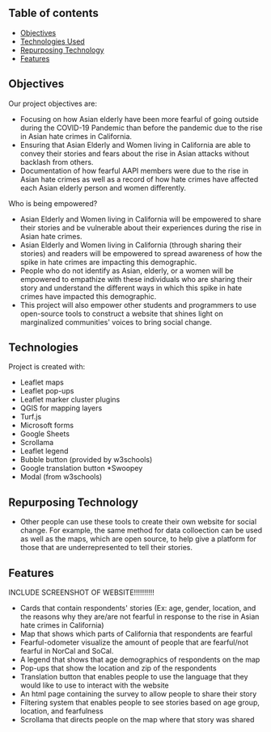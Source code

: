 ## Table of contents
* [Objectives](#objectives)
* [Technologies Used](#technologies)
* [Repurposing Technology](#repurposing-technology)
* [Features](#features)

## Objectives 
Our project objectives are:
* Focusing on how Asian  elderly have been more fearful of going outside during the COVID-19 Pandemic than before the pandemic due to the rise in Asian hate crimes in California. 
* Ensuring that Asian Elderly and Women living in California are able to convey their stories and fears about the rise in Asian attacks without backlash from others. 
* Documentation of how fearful AAPI members were due to the rise in Asian hate crimes as well as a record of how hate crimes have affected each Asian elderly person and women differently. 

Who is being empowered?
* Asian Elderly and Women living in California will be empowered to share their stories and be vulnerable about their experiences during the rise in Asian hate crimes.  
* Asian Elderly and Women living in California (through sharing their stories) and readers will be empowered to spread awareness of how the spike in hate crimes are impacting this demographic.
* People who do not identify as Asian, elderly, or a women will be empowered to empathize with these individuals who are sharing their story and understand the different ways in which this spike in hate crimes have impacted this demographic. 
* This project will also empower other students and programmers to use open-source tools to construct a website that shines light on marginalized communities' voices to bring social change. 


## Technologies
Project is created with:
* Leaflet maps
* Leaflet pop-ups
* Leaflet marker cluster plugins
* QGIS for mapping layers
* Turf.js
* Microsoft forms
* Google Sheets 
* Scrollama
* Leaflet legend 
* Bubble button (provided by w3schools)
* Google translation button 
*Swoopey
* Modal (from w3schools)


## Repurposing Technology
* Other people can use these tools to create their own website for social change. For example, the same method for data colloection can be used as well as the maps, which are open source, to help give a platform for those that are underrepresented to tell their stories. 

## Features 
INCLUDE SCREENSHOT OF WEBSITE!!!!!!!!!!
* Cards that contain respondents' stories (Ex: age, gender, location, and the reasons why they are/are not fearful in response to the rise in Asian hate crimes in California)
* Map that shows which parts of California that respondents are fearful
* Fearful-odometer visualize the amount of people that are fearful/not fearful in NorCal and SoCal.
*  A legend that shows that age demographics of respondents on the map
* Pop-ups that show the location and zip of the respondents
* Translation button that enables people to use the language that they would like to use to interact with the website 
* An html page containing the survey to allow people to share their story
* Filtering system that enables people to see stories based on age group, location, and fearfulness 
* Scrollama that directs people on the map where that story was shared 













 